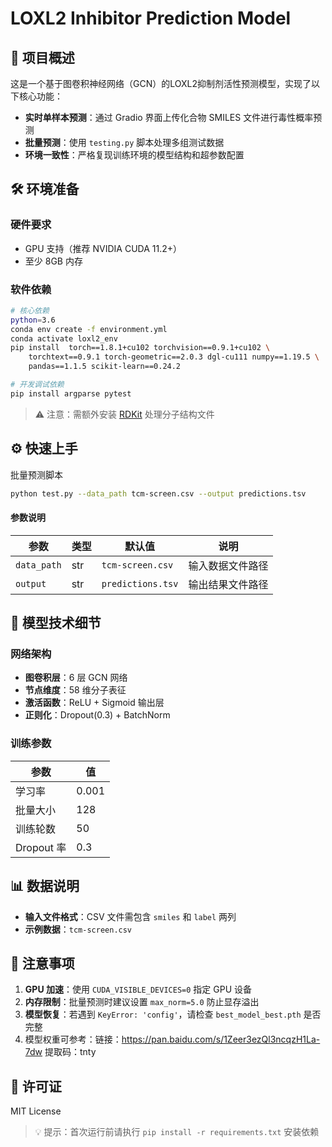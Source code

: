 
# LOXL2 Inhibitor Prediction Model

## 📌 项目概述
这是一个基于图卷积神经网络（GCN）的LOXL2抑制剂活性预测模型，实现了以下核心功能：
- **实时单样本预测**：通过 Gradio 界面上传化合物 SMILES 文件进行毒性概率预测
- **批量预测**：使用 `testing.py` 脚本处理多组测试数据
- **环境一致性**：严格复现训练环境的模型结构和超参数配置

## 🛠️ 环境准备

### 硬件要求
- GPU 支持（推荐 NVIDIA CUDA 11.2+）
- 至少 8GB 内存

### 软件依赖
```bash
# 核心依赖
python=3.6
conda env create -f environment.yml
conda activate loxl2_env
pip install  torch==1.8.1+cu102 torchvision==0.9.1+cu102 \
    torchtext==0.9.1 torch-geometric==2.0.3 dgl-cu111 numpy==1.19.5 \
    pandas==1.1.5 scikit-learn==0.24.2

# 开发调试依赖
pip install argparse pytest
```

> ⚠️ 注意：需额外安装 [RDKit](https://www.rdkit.org/) 处理分子结构文件

## ⚙️ 快速上手

批量预测脚本
```bash
python test.py --data_path tcm-screen.csv --output predictions.tsv
```
#### 参数说明
| 参数            | 类型     | 默认值         | 说明                     |
|-----------------|----------|----------------|--------------------------|
| `data_path`     | str      | `tcm-screen.csv` | 输入数据文件路径          |
| `output`        | str      | `predictions.tsv` | 输出结果文件路径          |

## 🧩 模型技术细节

### 网络架构
- **图卷积层**：6 层 GCN 网络
- **节点维度**：58 维分子表征
- **激活函数**：ReLU + Sigmoid 输出层
- **正则化**：Dropout(0.3) + BatchNorm

### 训练参数
| 参数             | 值                  |
|------------------|---------------------|
| 学习率           | 0.001               |
| 批量大小         | 128                 |
| 训练轮数         | 50                  |
| Dropout 率       | 0.3                 |

## 📊 数据说明
- **输入文件格式**：CSV 文件需包含 `smiles` 和 `label` 两列
- **示例数据**：`tcm-screen.csv`

## 🛑 注意事项
1. **GPU 加速**：使用 `CUDA_VISIBLE_DEVICES=0` 指定 GPU 设备
2. **内存限制**：批量预测时建议设置 `max_norm=5.0` 防止显存溢出
3. **模型恢复**：若遇到 `KeyError: 'config'`，请检查 `best_model_best.pth` 是否完整
4. 模型权重可参考：链接：https://pan.baidu.com/s/1Zeer3ezQl3ncqzH1La-7dw 提取码：tnty 

## 📜 许可证
MIT License  


> 💡 提示：首次运行前请执行 `pip install -r requirements.txt` 安装依赖
